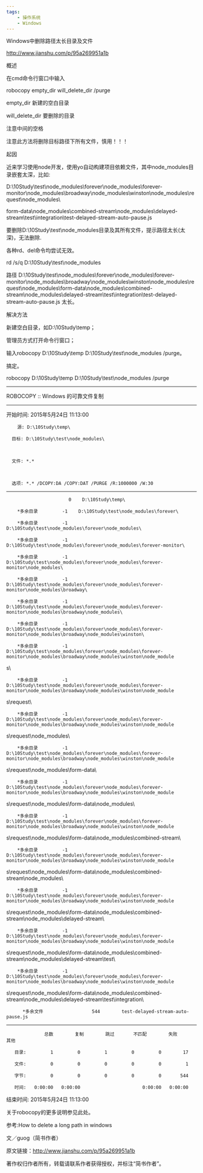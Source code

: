 ```yaml
---
tags:
    - 操作系统
    - Windows
---
```


Windows中删除路径太长目录及文件

http://www.jianshu.com/p/95a269951a1b





概述

在cmd命令行窗口中输入

robocopy empty_dir will_delete_dir /purge

empty_dir 新建的空白目录

will_delete_dir 要删除的目录

注意中间的空格

注意此方法将删除目标路径下所有文件，慎用！！！

起因

近来学习使用node开发，使用yo自动构建项目依赖文件，其中node_modules目录嵌套太深，比如:

D:\10Study\test\node_modules\forever\node_modules\forever-monitor\node_modules\broadway\node_modules\winston\node_modules\request\node_modules\

form-data\node_modules\combined-stream\node_modules\delayed-stream\test\integration\test-delayed-stream-auto-pause.js

要删除D:\10Study\test\node_modules目录及其所有文件，提示路径太长(太深)，无法删除.

各种rd、del命令均尝试无效。

rd /s/q D:\10Study\test\node_modules

路径 D:\10Study\test\node_modules\forever\node_modules\forever-monitor\node_modules\broadway\node_modules\winston\node_modules\request\node_modules\form-data\node_modules\combined-stream\node_modules\delayed-stream\test\integration\test-delayed-stream-auto-pause.js 太长。

解决方法

新建空白目录，如D:\10Study\temp；

管理员方式打开命令行窗口；

输入robocopy D:\10Study\temp D:\10Study\test\node_modules /purge。

搞定。

robocopy D:\10Study\temp D:\10Study\test\node_modules /purge



-------------------------------------------------------------------------------

   ROBOCOPY     ::     Windows 的可靠文件复制

-------------------------------------------------------------------------------



  开始时间: 2015年5月24日 11:13:00

        源: D:\10Study\temp\

      目标: D:\10Study\test\node_modules\



      文件: *.*



      选项: *.* /DCOPY:DA /COPY:DAT /PURGE /R:1000000 /W:30



------------------------------------------------------------------------------



                           0    D:\10Study\temp\

        *多余目录         -1    D:\10Study\test\node_modules\forever\

        *多余目录         -1    D:\10Study\test\node_modules\forever\node_modules\

        *多余目录         -1    D:\10Study\test\node_modules\forever\node_modules\forever-monitor\

        *多余目录         -1    D:\10Study\test\node_modules\forever\node_modules\forever-monitor\node_modules\

        *多余目录         -1    D:\10Study\test\node_modules\forever\node_modules\forever-monitor\node_modules\broadway\

        *多余目录         -1    D:\10Study\test\node_modules\forever\node_modules\forever-monitor\node_modules\broadway\node_modules\

        *多余目录         -1    D:\10Study\test\node_modules\forever\node_modules\forever-monitor\node_modules\broadway\node_modules\winston\

        *多余目录         -1    D:\10Study\test\node_modules\forever\node_modules\forever-monitor\node_modules\broadway\node_modules\winston\node_module

s\

        *多余目录         -1    D:\10Study\test\node_modules\forever\node_modules\forever-monitor\node_modules\broadway\node_modules\winston\node_module

s\request\

        *多余目录         -1    D:\10Study\test\node_modules\forever\node_modules\forever-monitor\node_modules\broadway\node_modules\winston\node_module

s\request\node_modules\

        *多余目录         -1    D:\10Study\test\node_modules\forever\node_modules\forever-monitor\node_modules\broadway\node_modules\winston\node_module

s\request\node_modules\form-data\

        *多余目录         -1    D:\10Study\test\node_modules\forever\node_modules\forever-monitor\node_modules\broadway\node_modules\winston\node_module

s\request\node_modules\form-data\node_modules\

        *多余目录         -1    D:\10Study\test\node_modules\forever\node_modules\forever-monitor\node_modules\broadway\node_modules\winston\node_module

s\request\node_modules\form-data\node_modules\combined-stream\

        *多余目录         -1    D:\10Study\test\node_modules\forever\node_modules\forever-monitor\node_modules\broadway\node_modules\winston\node_module

s\request\node_modules\form-data\node_modules\combined-stream\node_modules\

        *多余目录         -1    D:\10Study\test\node_modules\forever\node_modules\forever-monitor\node_modules\broadway\node_modules\winston\node_module

s\request\node_modules\form-data\node_modules\combined-stream\node_modules\delayed-stream\

        *多余目录         -1    D:\10Study\test\node_modules\forever\node_modules\forever-monitor\node_modules\broadway\node_modules\winston\node_module

s\request\node_modules\form-data\node_modules\combined-stream\node_modules\delayed-stream\test\

        *多余目录         -1    D:\10Study\test\node_modules\forever\node_modules\forever-monitor\node_modules\broadway\node_modules\winston\node_module

s\request\node_modules\form-data\node_modules\combined-stream\node_modules\delayed-stream\test\integration\

          *多余文件                  544        test-delayed-stream-auto-pause.js



------------------------------------------------------------------------------



                  总数        复制        跳过       不匹配        失败        其他

       目录:         1         0         1         0         0        17

       文件:         0         0         0         0         0         1

       字节:         0         0         0         0         0       544

       时间:   0:00:00   0:00:00                       0:00:00   0:00:00

   结束时间: 2015年5月24日 11:13:00

关于robocopy的更多说明参见此处。

参考:How to delete a long path in windows





文／guog（简书作者）

原文链接：http://www.jianshu.com/p/95a269951a1b

著作权归作者所有，转载请联系作者获得授权，并标注“简书作者”。

